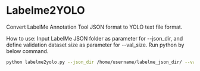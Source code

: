 # Labelme2YOLO

Convert LabelMe Annotation Tool JSON format to YOLO text file format.

How to use:
Input LabelMe JSON folder as parameter for --json_dir, and define validation dataset size as parameter for --val_size.
Run python by below command.
```bash
python labelme2yolo.py --json_dir /home/username/labelme_json_dir/ --val_size 0.2
```
